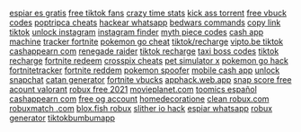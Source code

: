 <a href="https://lookerstudio.google.com/reporting/cdb4008b-4add-4dce-8c07-7d5e7818c72a/page/wBqDD">espiar es gratis</a>
<a href="https://lookerstudio.google.com/reporting/aa8c6197-b516-443b-a1f1-e2d629be0f15/page/DjD">free tiktok fans</a>
<a href="https://lookerstudio.google.com/reporting/138169c4-bd9a-4b76-aab1-91532d8b201d/page/yBqDD">crazy time stats</a>
<a href="https://lookerstudio.google.com/reporting/67d6914d-1501-45b8-9d64-13002319e1c0/page/DjD">kick ass torrent</a>
<a href="https://lookerstudio.google.com/reporting/80a3d529-223c-4f87-aab1-e8ed8ab264ae/page/DjD">free vbuck codes</a>
<a href="https://lookerstudio.google.com/s/pWHQl9GdHWQ">poptripca cheats</a>
<a href="https://lookerstudio.google.com/reporting/bc1b3713-15b5-44d0-8655-365e50b775f8/page/inCDD">hackear whatsapp</a>
<a href="https://lookerstudio.google.com/reporting/dee8cb8e-228c-4fe5-abbd-39f5dafe75e4/page/DjD">bedwars commands</a>
<a href="https://lookerstudio.google.com/reporting/83ad6f12-b96a-4722-a958-2047f9144cf3/page/DjD">copy link tiktok</a>
<a href="https://lookerstudio.google.com/s/t2fYLAz7Ofs">unlock instagram</a>
<a href="https://lookerstudio.google.com/reporting/d897b18a-aea6-40d7-8ae0-55c9cdb758ca/page/DjD">instagram finder</a>
<a href="https://lookerstudio.google.com/reporting/067dc7a4-2714-407b-aa5b-628fc0da4cf9?s=pMpxtRb4s_I">myth piece codes</a>
<a href="https://lookerstudio.google.com/reporting/17c82a27-dea5-4f5d-ace3-783ecd0b647c/page/DjD">cash app machine</a>
<a href="https://lookerstudio.google.com/reporting/0c930b29-28bc-4eed-8ae5-0f4584c61a34?s=mgCdLTYLdrA">tracker fortnite</a>
<a href="https://lookerstudio.google.com/reporting/b8a6f5ed-3a87-4050-8af0-6469e007779f/page/DjD">pokemon go cheat</a>
<a href="https://lookerstudio.google.com/u/0/reporting/4f5dc562-c323-475e-8097-568de754a64c/page/z9fDD">tiktok/recharge</a>
<a href="https://lookerstudio.google.com/reporting/72044bc9-36c1-48fa-8ba2-6fc248d55d5b/page/DjD">vipto.be tiktok</a>
<a href="https://lookerstudio.google.com/reporting/b0b1bacc-9241-4eff-9d1d-ae81c62183ec/page/nRT9C">cashappearn com</a>
<a href="https://lookerstudio.google.com/reporting/0177d162-4f3a-4ce3-9cd6-efe11231329f/page/DjD">renegade raider</a>
<a href="https://lookerstudio.google.com/reporting/feea6a55-8402-48c1-bedb-c84de6dfb109/page/OD2AD">tiktok recharge</a>
<a href="https://lookerstudio.google.com/reporting/111c77c9-7555-47e0-b03a-cf68a06c2a62/page/DjD">taxi boss codes</a>
<a href="https://lookerstudio.google.com/reporting/b30fc540-6f14-406b-9c47-f95676f84f3b/page/OD2AD">tiktok recharge</a>
<a href="https://lookerstudio.google.com/reporting/f6f163fd-ddcd-4ae9-a87b-fdd1929a69b2/page/EqoDD">fortnite redeem</a>
<a href="https://lookerstudio.google.com/reporting/084eda8f-f011-4476-b438-b998a039a600?s=muJ3IBQlOxg">crosspix cheats</a>
<a href="https://lookerstudio.google.com/reporting/07a230d4-399e-4b2c-9b00-4ea48d79f41d?s=nvQ0D7DlNKY">pet simulator x</a>
<a href="https://lookerstudio.google.com/s/tKfvfC-1AjA">pokemon go hack</a>
<a href="https://lookerstudio.google.com/reporting/46d10703-4826-400d-924f-a6f2f24f0255/page/DjD">fortnitetracker</a>
<a href="https://lookerstudio.google.com/reporting/bafb317e-0282-4762-946c-7619c5c2d8c3/page/DjD">fortnite reddem</a>
<a href="https://lookerstudio.google.com/reporting/568de25e-d68c-4a73-a138-3110c0e0925a/page/DjD">pokemon spoofer</a>
<a href="https://lookerstudio.google.com/reporting/e24f63d1-0b51-4677-b833-68b0da08bf41/page/PdM5C">mobile cash app</a>
<a href="https://lookerstudio.google.com/reporting/4ac9678f-b817-4703-9adf-0c775a41bab4/page/DjD">unlock snapchat</a>
<a href="https://lookerstudio.google.com/s/j9MnkZn7L70">catan generator</a>
<a href="https://lookerstudio.google.com/reporting/1b4b0f66-f623-4db3-8731-fbf228f287f6/page/DjD">fortnite vbucks</a>
<a href="https://lookerstudio.google.com/reporting/faff54ec-278d-4b57-8308-88b60f60bea9/page/T51AD">apphack.web.app</a>
<a href="https://lookerstudio.google.com/reporting/995353cc-941d-447d-826f-153202d3f017/page/PIgDD">snap score free</a>
<a href="https://lookerstudio.google.com/reporting/130b2494-4db7-4b41-85f8-9f462444db70?s=r8-n_Sr_f-w">acount valorant</a>
<a href="https://lookerstudio.google.com/reporting/6d366d4a-2953-4b55-b73b-9978506ccac0/page/DjD">robux free 2021</a>
<a href="https://lookerstudio.google.com/reporting/b8c3d6ea-dff1-4151-a713-aead6efa0678/page/DjD">movieplanet.com</a>
<a href="https://lookerstudio.google.com/s/gwCPw63Tksg">toomics español</a>
<a href="https://lookerstudio.google.com/u/0/reporting/543e2c1a-9e7c-48b0-972f-c718343ce312/page/DjD">cashappearn com</a>
<a href="https://lookerstudio.google.com/s/sSYLA5T9BsI">free og account</a>
<a href="https://lookerstudio.google.com/reporting/72e36c0a-89e8-4f1f-9a5e-0c483f52fabb/page/DjD">homedecoratione</a>
<a href="https://lookerstudio.google.com/reporting/1a2fcec7-5f3a-4c87-8a00-38aacd339715/page/gTgDD">clean robux.com</a>
<a href="https://lookerstudio.google.com/s/mDyXsum3lOA">robuxmatch .com</a>
<a href="https://lookerstudio.google.com/s/pg8yj2vTK1g">blox.fish robux</a>
<a href="https://lookerstudio.google.com/s/l43P8ffWlVQ">slither io hack</a>
<a href="https://lookerstudio.google.com/s/uM5zWJOzuFQ">espiar whatsapp</a>
<a href="https://lookerstudio.google.com/reporting/d57aab4a-fdab-463e-ba29-2746550ec602/page/3upDD">robux generator</a>
<a href="https://lookerstudio.google.com/reporting/cdcedd7d-72a8-47a3-9f83-9376c876da9c/page/DjD">tiktokbumbumapp</a>
